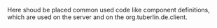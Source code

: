 Here shoud be placed common used code like component definitions, which are used on the server and on the org.tuberlin.de.client.
